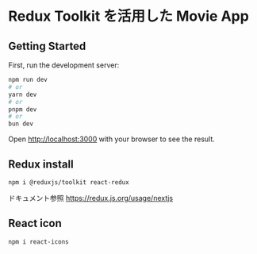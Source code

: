 # Redux Toolkit を活用した Movie App

## Getting Started

First, run the development server:

```bash
npm run dev
# or
yarn dev
# or
pnpm dev
# or
bun dev
```

Open [http://localhost:3000](http://localhost:3000) with your browser to see the result.

## Redux install

`npm i @reduxjs/toolkit react-redux`

ドキュメント参照
https://redux.js.org/usage/nextjs

## React icon

`npm i react-icons`
